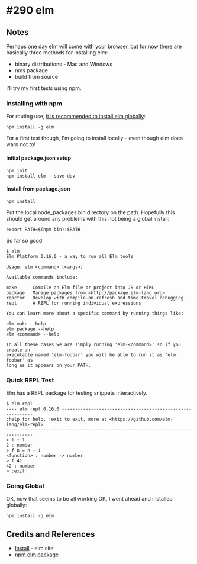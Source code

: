 # #290 elm

## Notes

Perhaps one day elm will come with your browser, but for now
there are basically three methods for installing elm:

* binary distributions - Mac and Windows
* nms package
* build from source

I'll try my first tests using npm.

### Installing with npm

For routing use, [it is recommended to install elm globally](https://www.npmjs.com/package/elm):

    npm install -g elm

For a first test though, I'm going to install locally - even though elm does warn not to!

#### Initial package.json setup

    npm init
    npm install elm --save-dev

#### Install from package.json

    npm install

Put the local node_packages bin directory on the path. Hopefully this should get around
any problems with this not being a global install:

    export PATH=$(npm bin):$PATH

So far so good:

    $ elm
    Elm Platform 0.16.0 - a way to run all Elm tools

    Usage: elm <command> [<args>]

    Available commands include:

    make      Compile an Elm file or project into JS or HTML
    package   Manage packages from <http://package.elm-lang.org>
    reactor   Develop with compile-on-refresh and time-travel debugging
    repl      A REPL for running individual expressions

    You can learn more about a specific command by running things like:

    elm make --help
    elm package --help
    elm <command> --help

    In all these cases we are simply running 'elm-<command>' so if you create an
    executable named 'elm-foobar' you will be able to run it as 'elm foobar' as
    long as it appears on your PATH.

### Quick REPL Test

Elm has a REPL package for testing snippets interactively.

    $ elm repl
    ---- elm repl 0.16.0 -----------------------------------------------------------
    :help for help, :exit to exit, more at <https://github.com/elm-lang/elm-repl>
    --------------------------------------------------------------------------------
    > 1 + 1
    2 : number
    > f n = n + 1
    <function> : number -> number
    > f 41
    42 : number
    > :exit

### Going Global

OK, now that seems to be all working OK, I went ahead and installed globally:

    npm install -g elm

## Credits and References

* [Install](http://elm-lang.org/install) - elm site
* [npm elm package](https://www.npmjs.com/package/elm)
